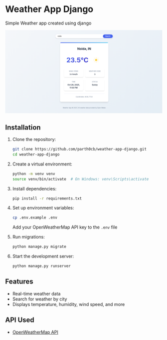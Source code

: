 # Weather App Django

Simple Weather app created using django

![alt text](https://github.com/parth0cb/weather-app-django/blob/main/readme_files/screenshot.png?raw=true)

## Installation

1. Clone the repository:
   ```bash
   git clone https://github.com/parth0cb/weather-app-django.git
   cd weather-app-django
   ```

2. Create a virtual environment:
   ```bash
   python -m venv venv
   source venv/bin/activate  # On Windows: venv\Scripts\activate
   ```

3. Install dependencies:
   ```bash
   pip install -r requirements.txt
   ```

4. Set up environment variables:
   ```bash
   cp .env.example .env
   ```
   Add your OpenWeatherMap API key to the `.env` file

5. Run migrations:
   ```bash
   python manage.py migrate
   ```

6. Start the development server:
   ```bash
   python manage.py runserver
   ```

## Features

- Real-time weather data
- Search for weather by city
- Displays temperature, humidity, wind speed, and more

## API Used

- [OpenWeatherMap API](https://openweathermap.org/api)
